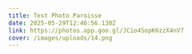 ```yaml
---
title: Test Photo Paroisse
date: 2025-05-29T12:46:56.130Z
link: https://photos.app.goo.gl/JCio4SopK6zzX4nV7
cover: /images/uploads/14.png
---
```

